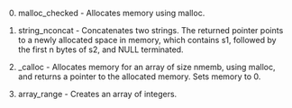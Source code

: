 0. malloc_checked - Allocates memory using malloc.

1. string_nconcat - Concatenates two strings. The returned pointer points to a newly allocated space in memory, which contains s1, followed by the first n bytes of s2, and NULL terminated.

2. _calloc - Allocates memory for an array of size nmemb, using malloc, and returns a pointer to the allocated memory. Sets memory to 0.

3. array_range - Creates an array of integers.
